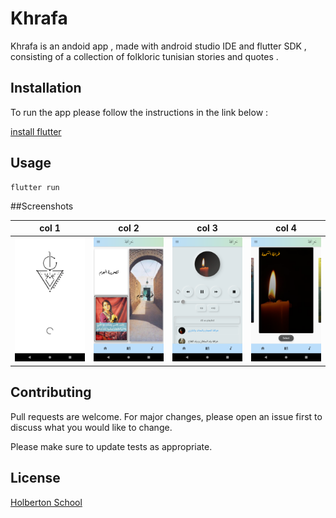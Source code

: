 # Khrafa

Khrafa is an andoid app , made with android studio IDE and flutter SDK , consisting of a collection of folkloric tunisian stories and quotes .

## Installation

To run the app please follow the instructions in the link below :

[install flutter](https://flutter.dev/docs/get-started/install/windows)

## Usage

```
flutter run
```

##Screenshots

| col 1      | col 2      | col 3      | col 4      |
|------------|-------------|------------|-------------|
| ![Splashscreen](https://github.com/jlassi1/Khrafa/blob/main/Screenshots/Screenshot_1604018569.png)      | ![Splashscreen](https://github.com/jlassi1/Khrafa/blob/main/Screenshots/Screenshot_1604017648.png)      | ![Splashscreen](https://github.com/jlassi1/Khrafa/blob/main/Screenshots/Screenshot_1604007113.png)      | ![Splashscreen](https://github.com/jlassi1/Khrafa/blob/main/Screenshots/Screenshot_1604007061.png)      |

## Contributing
Pull requests are welcome. For major changes, please open an issue first to discuss what you would like to change.

Please make sure to update tests as appropriate.

## License
[Holberton School](https://www.holbertonschool.com/)
